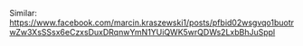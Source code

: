 
Similar: 
https://www.facebook.com/marcin.kraszewski1/posts/pfbid02wsgvqo1buotrwZw3XsSSsx6eCzxsDuxDRqnwYmN1YUiQWK5wrQDWs2LxbBhJuSppl
